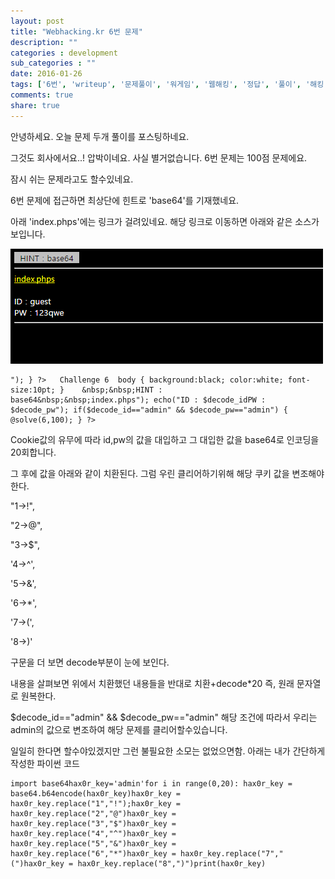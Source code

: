 ```yaml
---
layout: post
title: "Webhacking.kr 6번 문제"
description: ""
categories : development
sub_categories : ""
date: 2016-01-26
tags: ['6번', 'writeup', '문제풀이', '워게임', '웹해킹', '정답', '풀이', '해킹', '해킹문제']
comments: true
share: true
---
```


안녕하세요. 오늘 문제 두개 풀이를 포스팅하네요.

그것도 회사에서요..! 압박이네요. 사실 별거없습니다. 6번 문제는 100점 문제에요.

잠시 쉬는 문제라고도 할수있네요.

  

6번 문제에 접근하면 최상단에 힌트로 'base64'를 기재했네요.

아래 'index.phps'에는 링크가 걸려있네요. 해당 링크로 이동하면 아래와 같은 소스가 보입니다.

  

  

![](/assets/images/posts/496/225D4A3756A7076515A258.PNG)

  

  

  

    "); } ?>   Challenge 6  body { background:black; color:white; font-size:10pt; }    &nbsp;&nbsp;HINT : base64&nbsp;&nbsp;index.phps"); echo("ID : $decode_idPW : $decode_pw"); if($decode_id=="admin" && $decode_pw=="admin") {     @solve(6,100); } ?> 

  

Cookie값의 유무에 따라 id,pw의 값을 대입하고 그 대입한 값을 base64로 인코딩을 20회합니다.

그 후에 값을 아래와 같이 치환된다. 그럼 우린 클리어하기위해 해당 쿠키 값을 변조해야한다.

  

"1->!",

"2->@",

"3->$",

'4->^',

'5->&',

'6->*',

'7->(',

'8->)'

  

구문을 더 보면 decode부분이 눈에 보인다.

내용을 살펴보면 위에서 치환했던 내용들을 반대로 치환+decode*20 즉, 원래 문자열로 원복한다.

$decode_id=="admin" && $decode_pw=="admin" 해당 조건에 따라서 우리는 admin의 값으로 변조하여 해당
문제를 클리어할수있습니다.

  

일일히 한다면 할수야있겠지만 그런 불필요한 소모는 없었으면함. 아래는 내가 간단하게 작성한 파이썬 코드

    import base64hax0r_key='admin'for i in range(0,20):	hax0r_key = base64.b64encode(hax0r_key)hax0r_key = hax0r_key.replace("1","!");hax0r_key = hax0r_key.replace("2","@")hax0r_key = hax0r_key.replace("3","$")hax0r_key = hax0r_key.replace("4","^")hax0r_key = hax0r_key.replace("5","&")hax0r_key = hax0r_key.replace("6","*")hax0r_key = hax0r_key.replace("7","(")hax0r_key = hax0r_key.replace("8",")")print(hax0r_key)

